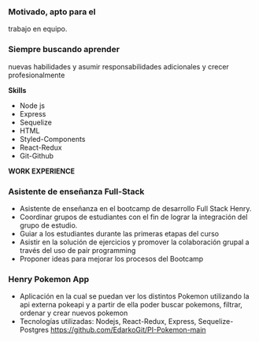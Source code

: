 ### Motivado, apto para el
trabajo en equipo.
### Siempre buscando aprender
nuevas habilidades y asumir
responsabilidades
adicionales y crecer
profesionalmente

__Skills__

- Node js
- Express
- Sequelize
- HTML
- Styled-Components
- React-Redux
- Git-Github

__WORK EXPERIENCE__

### Asistente de enseñanza Full-Stack

- Asistente de enseñanza en el bootcamp de
desarrollo Full Stack Henry.
- Coordinar grupos de estudiantes con el fin de lograr
la integración del grupo de estudio.
- Guiar a los estudiantes durante las primeras etapas
del curso
- Asistir en la solución de ejercicios y promover la
colaboración grupal a través del uso de pair
programming
- Proponer ideas para mejorar los procesos del
Bootcamp

### Henry Pokemon App

- Aplicación en la cual se puedan ver los distintos
Pokemon utilizando la api externa pokeapi y a partir
de ella poder buscar pokemons, filtrar, ordenar y
crear nuevos pokemon
- Tecnologías utilizadas: Nodejs, React-Redux, Express,
Sequelize-Postgres
https://github.com/EdarkoGit/PI-Pokemon-main
